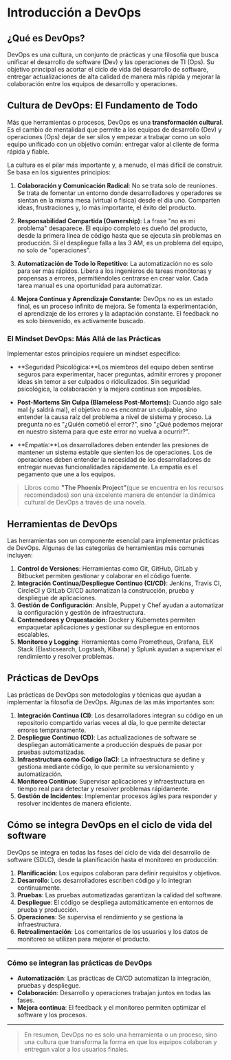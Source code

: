 # **Introducción a DevOps**

## **¿Qué es DevOps?**

DevOps es una cultura, un conjunto de prácticas y una filosofía que busca unificar el desarrollo de software (Dev) y las operaciones de TI (Ops). Su objetivo principal es acortar el ciclo de vida del desarrollo de software, entregar actualizaciones de alta calidad de manera más rápida y mejorar la colaboración entre los equipos de desarrollo y operaciones.

## **Cultura de DevOps: El Fundamento de Todo**

Más que herramientas o procesos, DevOps es una **transformación cultural**. Es el cambio de mentalidad que permite a los equipos de desarrollo (Dev) y operaciones (Ops) dejar de ser silos y empezar a trabajar como un solo equipo unificado con un objetivo común: entregar valor al cliente de forma rápida y fiable.

La cultura es el pilar más importante y, a menudo, el más difícil de construir. Se basa en los siguientes principios:

1. **Colaboración y Comunicación Radical**: No se trata solo de reuniones. Se trata de fomentar un entorno donde desarrolladores y operadores se sientan en la misma mesa (virtual o física) desde el día uno. Comparten ideas, frustraciones y, lo más importante, el éxito del producto.

2. **Responsabilidad Compartida (Ownership)**: La frase "no es mi problema" desaparece. El equipo completo es dueño del producto, desde la primera línea de código hasta que se ejecuta sin problemas en producción. Si el despliegue falla a las 3 AM, es un problema del equipo, no solo de "operaciones".

3. **Automatización de Todo lo Repetitivo**: La automatización no es solo para ser más rápidos. Libera a los ingenieros de tareas monótonas y propensas a errores, permitiéndoles centrarse en crear valor. Cada tarea manual es una oportunidad para automatizar.

4. **Mejora Continua y Aprendizaje Constante**: DevOps no es un estado final, es un proceso infinito de mejora. Se fomenta la experimentación, el aprendizaje de los errores y la adaptación constante. El feedback no es solo bienvenido, es activamente buscado.

### **El Mindset DevOps: Más Allá de las Prácticas**

Implementar estos principios requiere un mindset específico:

- **Seguridad Psicológica:**Los miembros del equipo deben sentirse seguros para experimentar, hacer preguntas, admitir errores y proponer ideas sin temor a ser culpados o ridiculizados. Sin seguridad psicológica, la colaboración y la mejora continua son imposibles.

- **Post-Mortems Sin Culpa (Blameless Post-Mortems):** Cuando algo sale mal (y saldrá mal), el objetivo no es encontrar un culpable, sino entender la causa raíz del problema a nivel de sistema y proceso. La pregunta no es "¿Quién cometió el error?", sino "¿Qué podemos mejorar en nuestro sistema para que este error no vuelva a ocurrir?".

- **Empatía:**Los desarrolladores deben entender las presiones de mantener un sistema estable que sienten los de operaciones. Los de operaciones deben entender la necesidad de los desarrolladores de entregar nuevas funcionalidades rápidamente. La empatía es el pegamento que une a los equipos.

> Libros como **"The Phoenix Project"**(que se encuentra en los recursos recomendados) son una excelente manera de entender la dinámica cultural de DevOps a través de una novela.

## **Herramientas de DevOps**

Las herramientas son un componente esencial para implementar prácticas de DevOps. Algunas de las categorías de herramientas más comunes incluyen:

1. **Control de Versiones**: Herramientas como Git, GitHub, GitLab y Bitbucket permiten gestionar y colaborar en el código fuente.
2. **Integración Continua/Despliegue Continuo (CI/CD)**: Jenkins, Travis CI, CircleCI y GitLab CI/CD automatizan la construcción, prueba y despliegue de aplicaciones.
3. **Gestión de Configuración**: Ansible, Puppet y Chef ayudan a automatizar la configuración y gestión de infraestructura.
4. **Contenedores y Orquestación**: Docker y Kubernetes permiten empaquetar aplicaciones y gestionar su despliegue en entornos escalables.
5. **Monitoreo y Logging**: Herramientas como Prometheus, Grafana, ELK Stack (Elasticsearch, Logstash, Kibana) y Splunk ayudan a supervisar el rendimiento y resolver problemas.

## **Prácticas de DevOps**

Las prácticas de DevOps son metodologías y técnicas que ayudan a implementar la filosofía de DevOps. Algunas de las más importantes son:

1. **Integración Continua (CI)**: Los desarrolladores integran su código en un repositorio compartido varias veces al día, lo que permite detectar errores tempranamente.
2. **Despliegue Continuo (CD)**: Las actualizaciones de software se despliegan automáticamente a producción después de pasar por pruebas automatizadas.
3. **Infraestructura como Código (IaC)**: La infraestructura se define y gestiona mediante código, lo que permite su versionamiento y automatización.
4. **Monitoreo Continuo**: Supervisar aplicaciones y infraestructura en tiempo real para detectar y resolver problemas rápidamente.
5. **Gestión de Incidentes**: Implementar procesos ágiles para responder y resolver incidentes de manera eficiente.

## **Cómo se integra DevOps en el ciclo de vida del software**

DevOps se integra en todas las fases del ciclo de vida del desarrollo de software (SDLC), desde la planificación hasta el monitoreo en producción:

   1. **Planificación**: Los equipos colaboran para definir requisitos y objetivos.
   2. **Desarrollo**: Los desarrolladores escriben código y lo integran continuamente.
   3. **Pruebas**: Las pruebas automatizadas garantizan la calidad del software.
   4. **Despliegue**: El código se despliega automáticamente en entornos de prueba y producción.
   5. **Operaciones**: Se supervisa el rendimiento y se gestiona la infraestructura.
   6. **Retroalimentación**: Los comentarios de los usuarios y los datos de monitoreo se utilizan para mejorar el producto.

---

### **Cómo se integran las prácticas de DevOps**

- **Automatización**: Las prácticas de CI/CD automatizan la integración, pruebas y despliegue.
- **Colaboración**: Desarrollo y operaciones trabajan juntos en todas las fases.
- **Mejora continua**: El feedback y el monitoreo permiten optimizar el software y los procesos.

---

> En resumen, DevOps no es solo una herramienta o un proceso, sino una cultura que transforma la forma en que los equipos colaboran y entregan valor a los usuarios finales.
